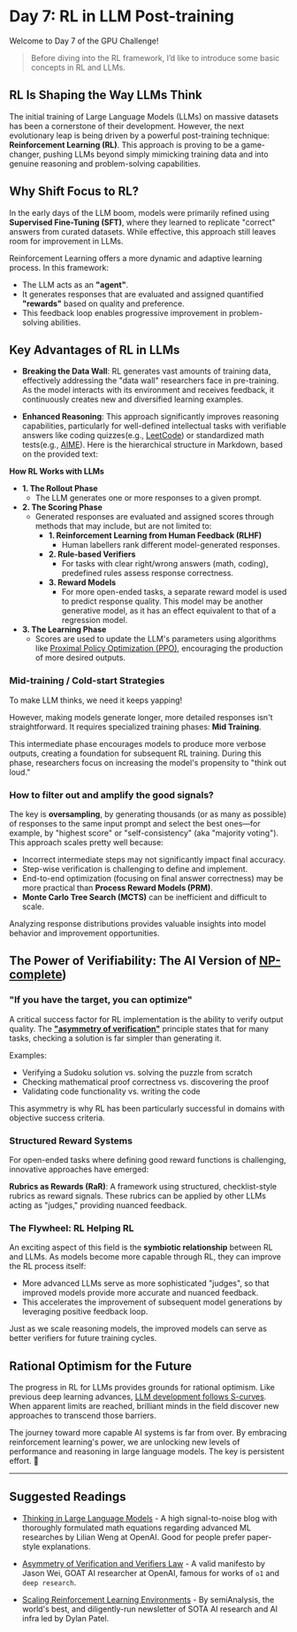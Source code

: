 # Day 7: RL in LLM Post-training

Welcome to Day 7 of the GPU Challenge!

> Before diving into the RL framework, I’d like to introduce some basic concepts in RL and LLMs.

## RL Is Shaping the Way LLMs Think

The initial training of Large Language Models (LLMs) on massive datasets has been a cornerstone of their development. However, the next evolutionary leap is being driven by a powerful post-training technique: **Reinforcement Learning (RL)**. This approach is proving to be a game-changer, pushing LLMs beyond simply mimicking training data and into genuine reasoning and problem-solving capabilities.

## Why Shift Focus to RL?

In the early days of the LLM boom, models were primarily refined using **Supervised Fine-Tuning (SFT)**, where they learned to replicate "correct" answers from curated datasets. While effective, this approach still leaves room for improvement in LLMs.

Reinforcement Learning offers a more dynamic and adaptive learning process. In this framework:
- The LLM acts as an **"agent"**.
- It generates responses that are evaluated and assigned quantified **"rewards"** based on quality and preference.
- This feedback loop enables progressive improvement in problem-solving abilities.

## Key Advantages of RL in LLMs

- **Breaking the Data Wall**: RL generates vast amounts of training data, effectively addressing the "data wall" researchers face in pre-training. As the model interacts with its environment and receives feedback, it continuously creates new and diversified learning examples.

- **Enhanced Reasoning**: This approach significantly improves reasoning capabilities, particularly for well-defined intellectual tasks with verifiable answers like coding quizzes(e.g., [LeetCode](https://en.wikipedia.org/wiki/LeetCode)) or standardized math tests(e.g., [AIME](https://en.wikipedia.org/wiki/American_Invitational_Mathematics_Examination)).
Here is the hierarchical structure in Markdown, based on the provided text:

**How RL Works with LLMs**
* **1. The Rollout Phase**
    * The LLM generates one or more responses to a given prompt.
* **2. The Scoring Phase**
    * Generated responses are evaluated and assigned scores through methods that may include, but are not limited to:
        * **1. Reinforcement Learning from Human Feedback (RLHF)**
            * Human labellers rank different model-generated responses.
        * **2. Rule-based Verifiers**
            * For tasks with clear right/wrong answers (math, coding), predefined rules assess response correctness.
        * **3. Reward Models**
            * For more open-ended tasks, a separate reward model is used to predict response quality. This model may be another generative model, as it has an effect equivalent to that of a regression model.
* **3. The Learning Phase**
    * Scores are used to update the LLM's parameters using algorithms like [Proximal Policy Optimization (PPO)](https://openai.com/index/openai-baselines-ppo/), encouraging the production of more desired outputs.

### Mid-training / Cold-start Strategies

To make LLM thinks, we need it keeps yapping!

However, making models generate longer, more detailed responses isn't straightforward. It requires specialized training phases: **Mid Training**.

This intermediate phase encourages models to produce more verbose outputs, creating a foundation for subsequent RL training. During this phase, researchers focus on increasing the model's propensity to "think out loud."

### How to filter out and amplify the good signals?

The key is **oversampling**, by generating thousands (or as many as possible) of responses to the same input prompt and select the best ones—for example, by "highest score" or "self-consistency" (aka "majority voting"). This approach scales pretty well because:

- Incorrect intermediate steps may not significantly impact final accuracy.
- Step-wise verification is challenging to define and implement.
- End-to-end optimization (focusing on final answer correctness) may be more practical than **Process Reward Models (PRM)**.
- **Monte Carlo Tree Search (MCTS)** can be inefficient and difficult to scale.

Analyzing response distributions provides valuable insights into model behavior and improvement opportunities.

## The Power of Verifiability: The AI Version of [ NP-complete](https://en.wikipedia.org/wiki/NP-completeness))

### "If you have the target, you can optimize"
A critical success factor for RL implementation is the ability to verify output quality. The **["asymmetry of verification"](https://www.jasonwei.net/blog/asymmetry-of-verification-and-verifiers-law)** principle states that for many tasks, checking a solution is far simpler than generating it. 

Examples:
- Verifying a Sudoku solution vs. solving the puzzle from scratch
- Checking mathematical proof correctness vs. discovering the proof
- Validating code functionality vs. writing the code

This asymmetry is why RL has been particularly successful in domains with objective success criteria.

### Structured Reward Systems

For open-ended tasks where defining good reward functions is challenging, innovative approaches have emerged:

**Rubrics as Rewards (RaR)**: A framework using structured, checklist-style rubrics as reward signals. These rubrics can be applied by other LLMs acting as "judges," providing nuanced feedback.

### The Flywheel: RL Helping RL

An exciting aspect of this field is the **symbiotic relationship** between RL and LLMs. As models become more capable through RL, they can improve the RL process itself:

- More advanced LLMs serve as more sophisticated "judges", so that improved models provide more accurate and nuanced feedback.
- This accelerates the improvement of subsequent model generations by leveraging positive feedback loop.

Just as we scale reasoning models, the improved models can serve as better verifiers for future training cycles.

## Rational Optimism for the Future

The progress in RL for LLMs provides grounds for rational optimism. Like previous deep learning advances, [LLM development follows S-curves](https://x.com/karpathy/status/1944435412489171119). When apparent limits are reached, brilliant minds in the field discover new approaches to transcend those barriers.

The journey toward more capable AI systems is far from over. By embracing reinforcement learning's power, we are unlocking new levels of performance and reasoning in large language models. The key is persistent effort. 🙂

---

## Suggested Readings

- [Thinking in Large Language Models](https://lilianweng.github.io/posts/2025-05-01-thinking/) - A high signal-to-noise blog with thoroughly formulated math equations regarding advanced ML researches by Lilian Weng at OpenAI. Good for people prefer paper-style explanations.

- [Asymmetry of Verification and Verifiers Law](https://www.jasonwei.net/blog/asymmetry-of-verification-and-verifiers-law) - A valid manifesto by Jason Wei, GOAT AI researcher at OpenAI, famous for works of `o1` and `deep research`.

- [Scaling Reinforcement Learning Environments](https://semianalysis.com/2025/06/08/scaling-reinforcement-learning-environments-reward-hacking-agents-scaling-data/) - By semiAnalysis, the world's best, and diligently-run newsletter of SOTA AI research and AI infra led by Dylan Patel.